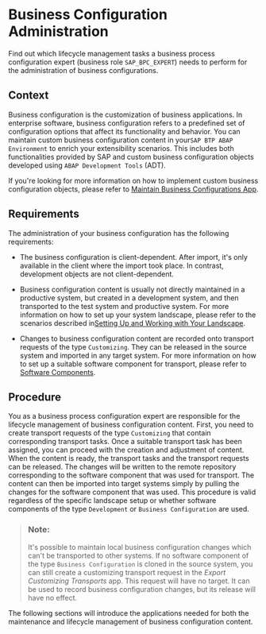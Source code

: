 <!-- loiofd7dfa034dec4016b46219300d61cb71 -->

# Business Configuration Administration

Find out which lifecycle management tasks a business process configuration expert \(business role `SAP_BPC_EXPERT`\) needs to perform for the administration of business configurations.



<a name="loiofd7dfa034dec4016b46219300d61cb71__section_c1w_yn5_ysb"/>

## Context

Business configuration is the customization of business applications. In enterprise software, business configuration refers to a predefined set of configuration options that affect its functionality and behavior. You can maintain custom business configuration content in your`SAP BTP ABAP Environment` to enrich your extensibility scenarios. This includes both functionalities provided by SAP and custom business configuration objects developed using `ABAP Development Tools` \(ADT\).

If you're looking for more information on how to implement custom business configuration objects, please refer to [Maintain Business Configurations App](../30-development/maintain-business-configurations-app-76384d8.md).



<a name="loiofd7dfa034dec4016b46219300d61cb71__section_eps_t45_ysb"/>

## Requirements

The administration of your business configuration has the following requirements:

-   The business configuration is client-dependent. After import, it's only available in the client where the import took place. In contrast, development objects are not client-dependent.

-   Business configuration content is usually not directly maintained in a productive system, but created in a development system, and then transported to the test system and productive system. For more information on how to set up your system landscape, please refer to the scenarios described in[Setting Up and Working with Your Landscape](https://help.sap.com/viewer/65de2977205c403bbc107264b8eccf4b/latest/en-US/9a6fe7edf77a4f1299254c1c3c8bad48.html).

-   Changes to business configuration content are recorded onto transport requests of the type `Customizing`. They can be released in the source system and imported in any target system. For more information on how to set up a suitable software component for transport, please refer to [Software Components](https://help.sap.com/products/BTP/65de2977205c403bbc107264b8eccf4b/58480f43e0b64de782196922bc5f1ca0.html?version=Cloud).




<a name="loiofd7dfa034dec4016b46219300d61cb71__section_vky_fr5_ysb"/>

## Procedure

You as a business process configuration expert are responsible for the lifecycle management of business configuration content. First, you need to create transport requests of the type `Customizing` that contain corresponding transport tasks. Once a suitable transport task has been assigned, you can proceed with the creation and adjustment of content. When the content is ready, the transport tasks and the transport requests can be released. The changes will be written to the remote repository corresponding to the software component that was used for transport. The content can then be imported into target systems simply by pulling the changes for the software component that was used. This procedure is valid regardless of the specific landscape setup or whether software components of the type `Development` or `Business Configuration` are used.

> ### Note:  
> It's possible to maintain local business configuration changes which can't be transported to other systems. If no software component of the type `Business Configuration` is cloned in the source system, you can still create a customizing transport request in the *Export Customizing Transports* app. This request will have no target. It can be used to record business configuration changes, but its release will have no effect.

The following sections will introduce the applications needed for both the maintenance and lifecycle management of business configuration content.

